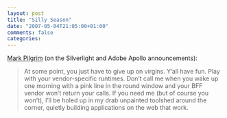 ```yaml
---
layout: post
title: "Silly Season"
date: "2007-05-04T21:05:00+01:00"
comments: false
categories: 
---
```


<p><a href="http://diveintomark.org/archives/2007/05/02/silly-season">Mark Pilgrim</a> (on the Silverlight and Adobe Apollo announcements):</p>

<blockquote>
<p>At some point, you just have to give up on virgins. Y&#8217;all have fun. Play with your vendor-specific runtimes. Don&#8217;t call me when you wake up one morning with a pink line in the round window and your BFF vendor won&#8217;t return your calls. If you need me (but of course you won&#8217;t), I&#8217;ll be holed up in my drab unpainted toolshed around the corner, quietly building applications on the web that work.</p>
</blockquote>


